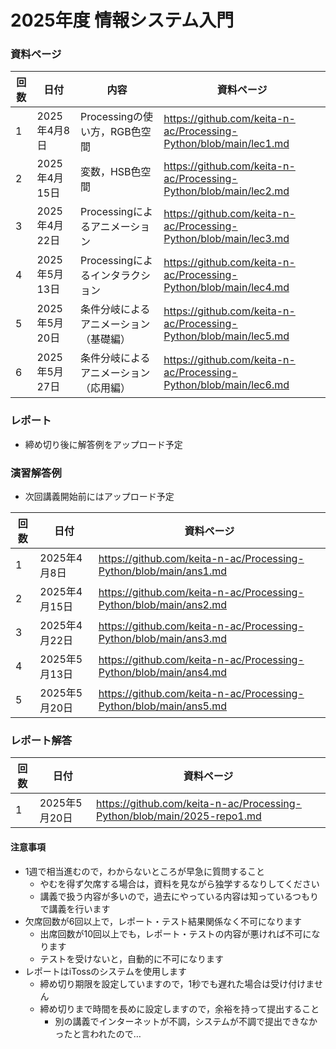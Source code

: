 # 2025年度 情報システム入門

### 資料ページ
  
| 回数 | 日付         | 内容 | 資料ページ | 
|---|------------|------|---| 
| 1 | 2025年4月8日 | Processingの使い方，RGB色空間 | https://github.com/keita-n-ac/Processing-Python/blob/main/lec1.md  | 
| 2 | 2025年4月15日 | 変数，HSB色空間 | https://github.com/keita-n-ac/Processing-Python/blob/main/lec2.md  | 
| 3 | 2025年4月22日 | Processingによるアニメーション | https://github.com/keita-n-ac/Processing-Python/blob/main/lec3.md  | 
| 4 | 2025年5月13日 | Processingによるインタラクション | https://github.com/keita-n-ac/Processing-Python/blob/main/lec4.md  | 
| 5 | 2025年5月20日 | 条件分岐によるアニメーション（基礎編） | https://github.com/keita-n-ac/Processing-Python/blob/main/lec5.md  | 
| 6 | 2025年5月27日 | 条件分岐によるアニメーション（応用編） | https://github.com/keita-n-ac/Processing-Python/blob/main/lec6.md  | 

### レポート
- 締め切り後に解答例をアップロード予定

### 演習解答例
- 次回講義開始前にはアップロード予定

| 回数 | 日付         | 資料ページ | 
|---|------------|------| 
| 1 | 2025年4月8日 | https://github.com/keita-n-ac/Processing-Python/blob/main/ans1.md  | 
| 2 | 2025年4月15日 | https://github.com/keita-n-ac/Processing-Python/blob/main/ans2.md  | 
| 3 | 2025年4月22日 | https://github.com/keita-n-ac/Processing-Python/blob/main/ans3.md  | 
| 4 | 2025年5月13日 | https://github.com/keita-n-ac/Processing-Python/blob/main/ans4.md  | 
| 5 | 2025年5月20日 | https://github.com/keita-n-ac/Processing-Python/blob/main/ans5.md  | 

### レポート解答
| 回数 | 日付         | 資料ページ | 
|---|------------|------| 
| 1 | 2025年5月20日 | https://github.com/keita-n-ac/Processing-Python/blob/main/2025-repo1.md | 

#### 注意事項
- 1週で相当進むので，わからないところが早急に質問すること
  - やむを得ず欠席する場合は，資料を見ながら独学するなりしてください
  - 講義で扱う内容が多いので，過去にやっている内容は知っているつもりで講義を行います
- 欠席回数が6回以上で，レポート・テスト結果関係なく不可になります
  - 出席回数が10回以上でも，レポート・テストの内容が悪ければ不可になります
  - テストを受けないと，自動的に不可になります
- レポートはiTossのシステムを使用します
  - 締め切り期限を設定していますので，1秒でも遅れた場合は受け付けません
  - 締め切りまで時間を長めに設定しますので，余裕を持って提出すること
    - 別の講義でインターネットが不調，システムが不調で提出できなかったと言われたので…  
